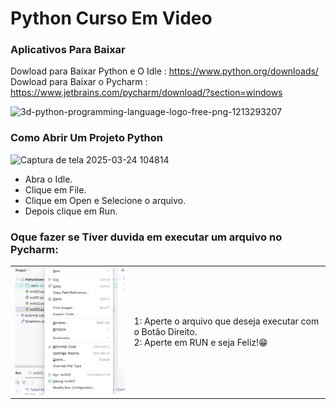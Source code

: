 # Python Curso Em Video
### Aplicativos Para Baixar
Dowload para Baixar Python e O Idle : https://www.python.org/downloads/  
Dowload para Baixar o Pycharm : https://www.jetbrains.com/pycharm/download/?section=windows

![3d-python-programming-language-logo-free-png-1213293207](https://github.com/user-attachments/assets/1d5eb638-4ff9-4796-8fbf-41d65c15b607)
### Como Abrir Um Projeto Python
![Captura de tela 2025-03-24 104814](https://github.com/user-attachments/assets/d7909b4d-d62e-495c-a03e-bac2b094f9e5)  
- Abra o Idle.  
- Clique em File.  
- Clique em Open e Selecione o arquivo.
- Depois clique em Run.
### Oque fazer se Tiver duvida em executar um arquivo no Pycharm:
<table>
  <tr>
    <td><img src="Captura de tela 2025-03-27 090435.png" width="250"></td>
    <td>1: Aperte o arquivo que deseja executar com o Botão Direito. <br/> 2: Aperte em RUN e seja Feliz!😁</td>
  </tr>
</table>

